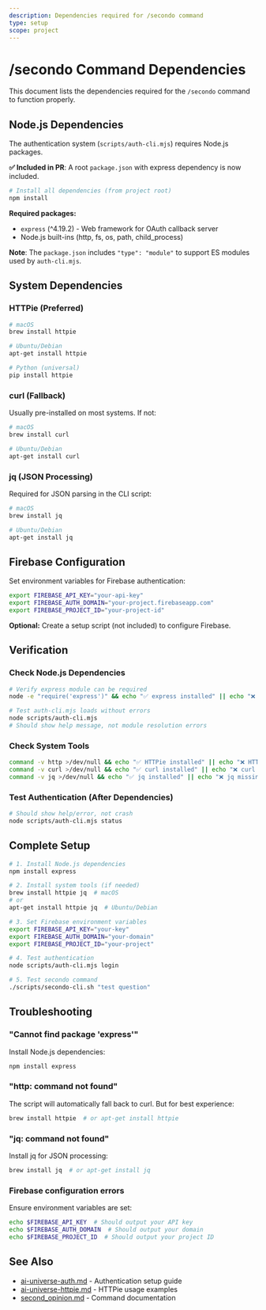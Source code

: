 ```yaml
---
description: Dependencies required for /secondo command
type: setup
scope: project
---
```


# /secondo Command Dependencies

This document lists the dependencies required for the `/secondo` command to function properly.

## Node.js Dependencies

The authentication system (`scripts/auth-cli.mjs`) requires Node.js packages.

**✅ Included in PR**: A root `package.json` with express dependency is now included.

```bash
# Install all dependencies (from project root)
npm install
```

**Required packages:**
- `express` (^4.19.2) - Web framework for OAuth callback server
- Node.js built-ins (http, fs, os, path, child_process)

**Note**: The `package.json` includes `"type": "module"` to support ES modules used by `auth-cli.mjs`.

## System Dependencies

### HTTPie (Preferred)

```bash
# macOS
brew install httpie

# Ubuntu/Debian
apt-get install httpie

# Python (universal)
pip install httpie
```

### curl (Fallback)

Usually pre-installed on most systems. If not:

```bash
# macOS
brew install curl

# Ubuntu/Debian
apt-get install curl
```

### jq (JSON Processing)

Required for JSON parsing in the CLI script:

```bash
# macOS
brew install jq

# Ubuntu/Debian
apt-get install jq
```

## Firebase Configuration

Set environment variables for Firebase authentication:

```bash
export FIREBASE_API_KEY="your-api-key"
export FIREBASE_AUTH_DOMAIN="your-project.firebaseapp.com"
export FIREBASE_PROJECT_ID="your-project-id"
```

**Optional:** Create a setup script (not included) to configure Firebase.

## Verification

### Check Node.js Dependencies

```bash
# Verify express module can be required
node -e "require('express')" && echo "✅ express installed" || echo "❌ express missing"

# Test auth-cli.mjs loads without errors
node scripts/auth-cli.mjs
# Should show help message, not module resolution errors
```

### Check System Tools

```bash
command -v http >/dev/null && echo "✅ HTTPie installed" || echo "❌ HTTPie missing"
command -v curl >/dev/null && echo "✅ curl installed" || echo "❌ curl missing"
command -v jq >/dev/null && echo "✅ jq installed" || echo "❌ jq missing"
```

### Test Authentication (After Dependencies)

```bash
# Should show help/error, not crash
node scripts/auth-cli.mjs status
```

## Complete Setup

```bash
# 1. Install Node.js dependencies
npm install express

# 2. Install system tools (if needed)
brew install httpie jq  # macOS
# or
apt-get install httpie jq  # Ubuntu/Debian

# 3. Set Firebase environment variables
export FIREBASE_API_KEY="your-key"
export FIREBASE_AUTH_DOMAIN="your-domain"
export FIREBASE_PROJECT_ID="your-project"

# 4. Test authentication
node scripts/auth-cli.mjs login

# 5. Test secondo command
./scripts/secondo-cli.sh "test question"
```

## Troubleshooting

### "Cannot find package 'express'"

Install Node.js dependencies:
```bash
npm install express
```

### "http: command not found"

The script will automatically fall back to curl. But for best experience:
```bash
brew install httpie  # or apt-get install httpie
```

### "jq: command not found"

Install jq for JSON processing:
```bash
brew install jq  # or apt-get install jq
```

### Firebase configuration errors

Ensure environment variables are set:
```bash
echo $FIREBASE_API_KEY  # Should output your API key
echo $FIREBASE_AUTH_DOMAIN  # Should output your domain
echo $FIREBASE_PROJECT_ID  # Should output your project ID
```

## See Also

- [ai-universe-auth.md](ai-universe-auth.md) - Authentication setup guide
- [ai-universe-httpie.md](ai-universe-httpie.md) - HTTPie usage examples
- [second_opinion.md](../commands/second_opinion.md) - Command documentation
